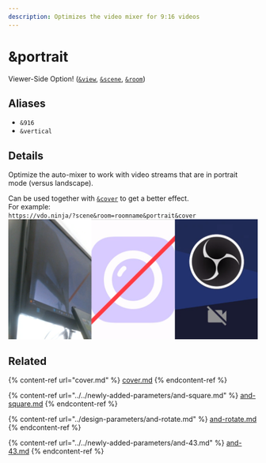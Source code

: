 ```yaml
---
description: Optimizes the video mixer for 9:16 videos
---
```


# \&portrait

Viewer-Side Option! ([`&view`](view.md), [`&scene`](scene.md), [`&room`](../../general-settings/room.md))

## Aliases

* `&916`
* `&vertical`

## Details

Optimize the auto-mixer to work with video streams that are in portrait mode (versus landscape).

Can be used together with [`&cover`](cover.md) to get a better effect.\
For example:\
`https://vdo.ninja/?scene&room=roomname&portrait&cover`\
![](<../../.gitbook/assets/image (154).png>)

## Related

{% content-ref url="cover.md" %}
[cover.md](cover.md)
{% endcontent-ref %}

{% content-ref url="../../newly-added-parameters/and-square.md" %}
[and-square.md](../../newly-added-parameters/and-square.md)
{% endcontent-ref %}

{% content-ref url="../design-parameters/and-rotate.md" %}
[and-rotate.md](../design-parameters/and-rotate.md)
{% endcontent-ref %}

{% content-ref url="../../newly-added-parameters/and-43.md" %}
[and-43.md](../../newly-added-parameters/and-43.md)
{% endcontent-ref %}
